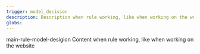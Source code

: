 ```yaml
---
trigger: model_decision
description: Description when rule working, like when working on the website
globs: 
---
```


main-rule-model-desigion
Content when rule working, like when working on the website
